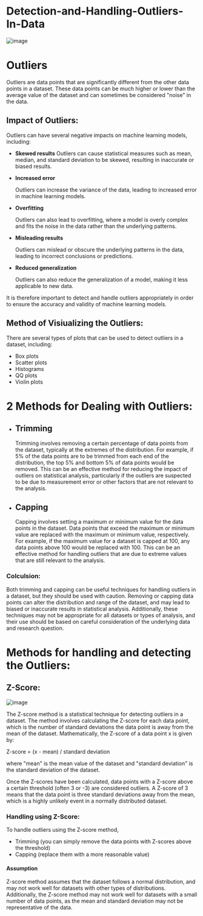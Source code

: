 # Detection-and-Handling-Outliers-In-Data
![image](https://user-images.githubusercontent.com/92606737/227701124-1c5371e9-c5c5-443e-9de4-e7be63815f0c.png)

# Outliers
Outliers are data points that are significantly different from the other data points in a dataset. These data points can be much higher or lower than the average value of the dataset and can sometimes be considered "noise" in the data.

## Impact of Outliers:
Outliers can have several negative impacts on machine learning models, including:

- __Skewed results__
   Outliers can cause statistical measures such as mean, median, and standard deviation to be skewed, resulting in inaccurate or biased results.

- __Increased error__

   Outliers can increase the variance of the data, leading to increased error in machine learning models.

- __Overfitting__
  
  Outliers can also lead to overfitting, where a model is overly complex and fits the noise in the data rather than the underlying patterns.

- __Misleading results__

   Outliers can mislead or obscure the underlying patterns in the data, leading to incorrect conclusions or predictions.

- __Reduced generalization__
   
   Outliers can also reduce the generalization of a model, making it less applicable to new data.

It is therefore important to detect and handle outliers appropriately in order to ensure the accuracy and validity of machine learning models.

## Method of Visiualizing the Outliers:
There are several types of plots that can be used to detect outliers in a dataset, including:
- Box plots
- Scatter plots
- Histograms
- QQ plots
- Violin plots

# 2 Methods for Dealing with Outliers:
- ## Trimming 

    Trimming involves removing a certain percentage of data points from the dataset, typically at the extremes of the distribution. For example, if 5% of the data points are to be trimmed from each end of the distribution, the top 5% and bottom 5% of data points would be removed. This can be an effective method for reducing the impact of outliers on statistical analysis, particularly if the outliers are suspected to be due to measurement error or other factors that are not relevant to the analysis.
    
- ## Capping 

   Capping involves setting a maximum or minimum value for the data points in the dataset. Data points that exceed the maximum or minimum value are replaced with the maximum or minimum value, respectively. For example, if the maximum value for a dataset is capped at 100, any data points above 100 would be replaced with 100. This can be an effective method for handling outliers that are due to extreme values that are still relevant to the analysis.
   
   
### Colculsion:

Both trimming and capping can be useful techniques for handling outliers in a dataset, but they should be used with caution. Removing or capping data points can alter the distribution and range of the dataset, and may lead to biased or inaccurate results in statistical analysis. Additionally, these techniques may not be appropriate for all datasets or types of analysis, and their use should be based on careful consideration of the underlying data and research question.


# Methods for handling and detecting the Outliers:
## Z-Score:
![image](https://user-images.githubusercontent.com/92606737/227702235-4736459f-ea95-4453-b40d-429eae0a4760.png)

The Z-score method is a statistical technique for detecting outliers in a dataset. The method involves calculating the Z-score for each data point, which is the number of standard deviations the data point is away from the mean of the dataset. Mathematically, the Z-score of a data point x is given by:

Z-score = (x - mean) / standard deviation

where "mean" is the mean value of the dataset and "standard deviation" is the standard deviation of the dataset.

Once the Z-scores have been calculated, data points with a Z-score above a certain threshold (often 3 or -3) are considered outliers. A Z-score of 3 means that the data point is three standard deviations away from the mean, which is a highly unlikely event in a normally distributed dataset.

### Handling using Z-Score:
To handle outliers using the Z-score method, 
- Trimming (you can simply remove the data points with Z-scores above the threshold)
- Capping (replace them with a more reasonable value)

#### Assumption 
Z-score method assumes that the dataset follows a normal distribution, and may not work well for datasets with other types of distributions. Additionally, the Z-score method may not work well for datasets with a small number of data points, as the mean and standard deviation may not be representative of the data.

